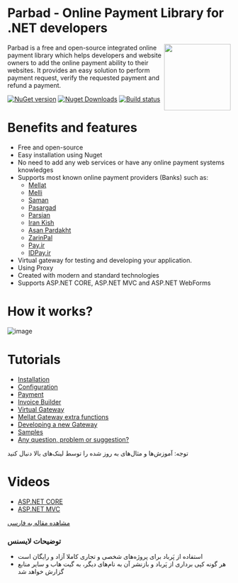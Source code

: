 # Parbad - Online Payment Library for .NET developers

[<img align="right" width="150px" src="https://raw.githubusercontent.com/Sina-Soltani/Parbad/master/images/Parbad.png" />](https://www.nuget.org/packages/Parbad/)

Parbad is a free and open-source integrated online payment library which helps developers and website owners to add the online payment ability to their websites. It provides an easy solution to perform payment request, verify the requested payment and refund a payment.

[![NuGet version](https://img.shields.io/nuget/v/parbad.svg?style=flat&label=nuget)](https://www.nuget.org/packages/Parbad/)
[![Nuget Downloads](https://img.shields.io/nuget/dt/parbad.svg?color=blue&label=Downloads)](https://www.nuget.org/packages/Parbad/)
[![Build status](https://ci.appveyor.com/api/projects/status/ukr75xe2i7s59n6q?svg=true)](https://ci.appveyor.com/project/Sina-Soltani/parbad)

# Benefits and features
* Free and open-source
* Easy installation using Nuget
* No need to add any web services or have any online payment systems knowledges
* Supports most known online payment providers (Banks) such as:
  * [Mellat](https://www.nuget.org/packages/Parbad/)
  * [Melli](https://www.nuget.org/packages/Parbad/)
  * [Saman](https://www.nuget.org/packages/Parbad/)
  * [Pasargad](https://www.nuget.org/packages/Parbad/)
  * [Parsian](https://www.nuget.org/packages/Parbad/)
  * [Iran Kish](https://www.nuget.org/packages/Parbad/)
  * [Asan Pardakht](https://www.nuget.org/packages/Parbad/)
  * [ZarinPal](https://www.nuget.org/packages/Parbad.Gateway.ZarinPal/)
  * [Pay.ir](https://www.nuget.org/packages/Parbad.Gateway.PayIr/)
  * [IDPay.ir](https://www.nuget.org/packages/Parbad.Gateway.IdPay/)
* Virtual gateway for testing and developing your application.
* Using Proxy
* Created with modern and standard technologies
* Supports ASP.NET CORE, ASP.NET MVC and ASP.NET WebForms

# How it works?
![image](https://raw.githubusercontent.com/Sina-Soltani/Parbad/master/images/How-it-works.png)

# Tutorials

* [Installation](https://github.com/Sina-Soltani/Parbad/wiki/Installation)
* [Configuration](https://github.com/Sina-Soltani/Parbad/wiki/Configuration)
* [Payment](https://github.com/Sina-Soltani/Parbad/wiki/Payment)
* [Invoice Builder](https://github.com/Sina-Soltani/Parbad/wiki/Invoice-Builder)
* [Virtual Gateway](https://github.com/Sina-Soltani/Parbad/wiki/Virtual-Gateway)
* [Mellat Gateway extra functions](https://github.com/Sina-Soltani/Parbad/wiki/Mellat-Gateway-extra-functions)
* [Developing a new Gateway](https://github.com/Sina-Soltani/Parbad/wiki/Developing-a-new-Gateway)
* [Samples](https://github.com/Sina-Soltani/Parbad/wiki/Samples)
* [Any question, problem or suggestion?](https://github.com/Sina-Soltani/Parbad/issues/new/choose)

توجه: آموزش‌ها و مثال‌های به روز شده را توسط لینک‌های بالا دنبال کنید

# Videos

* [ASP.NET CORE](https://youtu.be/zGGpf-Csj8Y)
* [ASP.NET MVC](https://youtu.be/gnofCtdPP5k)

[مشاهده مقاله به فارسی](https://www.dotnettips.info/post/3009/%d9%be%d8%b1%d8%a8%d8%a7%d8%af-%d8%a2%d9%85%d9%88%d8%b2%d8%b4-%d9%be%db%8c%d8%a7%d8%af%d9%87%e2%80%8c%d8%b3%d8%a7%d8%b2%db%8c-%d9%be%d8%b1%d8%af%d8%a7%d8%ae%d8%aa-%d8%a2%d9%86%d9%84%d8%a7%db%8c%d9%86-%d8%af%d8%b1-%d8%af%d8%a7%d8%aa-%d9%86%d8%aa-%d9%85%d9%82%d8%af%d9%85%d9%87)

### توضیحات لایسنس
* استفاده از پَرباد برای پروژه‌های شخصی و تجاری کاملا آزاد و رایگان است
* هر گونه کپی برداری از پَرباد و بازنشر آن به نام‌های دیگر، به گیت هاب و سایر منابع گزارش خواهد شد
